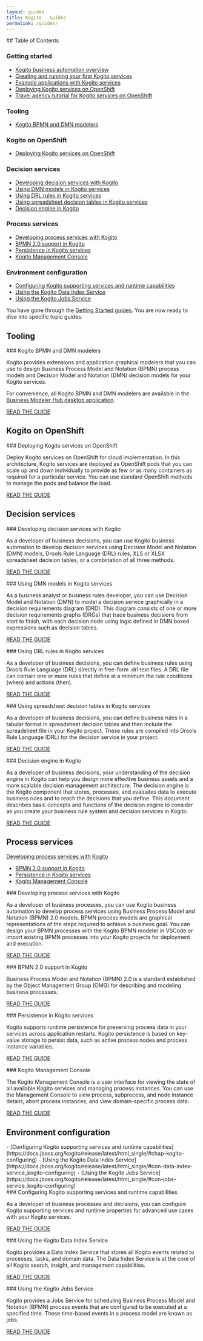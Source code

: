 ```yaml
---
layout: guides
title: Kogito - Guides
permalink: /guides/
---
```


<div class="grid__item width-4-12 hide-mobile toc" markdown="1">
## Table of Contents

### Getting started
 - [Kogito business automation overview](https://docs.jboss.org/kogito/release/latest/html_single/#con-kogito-automation_kogito-docs)
 - [Creating and running your first Kogito services](https://docs.jboss.org/kogito/release/latest/html_single/#chap-kogito-creating-running)
 - [Example applications with Kogito services](https://docs.jboss.org/kogito/release/latest/html_single/#ref-kogito-app-examples_kogito-creating-running)
 - [Deploying Kogito services on OpenShift](https://docs.jboss.org/kogito/release/latest/html_single/#chap-kogito-deploying-on-openshift)
 - [Travel agency tutorial for Kogito services on OpenShift](https://docs.jboss.org/kogito/release/latest/html_single/#con-kogito-travel-agency_kogito-deploying-on-openshift)

### Tooling
 - [Kogito BPMN and DMN modelers](https://docs.jboss.org/kogito/release/latest/html_single/#con-kogito-modelers_kogito-creating-running)

### Kogito on OpenShift
 - [Deploying Kogito services on OpenShift](https://docs.jboss.org/kogito/release/latest/html_single/#chap-kogito-deploying-on-openshift)

### Decision services
 - [Developing decision services with Kogito](https://docs.jboss.org/kogito/release/latest/html_single/#chap-kogito-developing-decision-services)
 - [Using DMN models in Kogito services](https://docs.jboss.org/kogito/release/latest/html_single/#_using_dmn_models_in_kogito_services)
 - [Using DRL rules in Kogito services](https://docs.jboss.org/kogito/release/latest/html_single/#_using_drl_rules_in_kogito_services)
 - [Using spreadsheet decision tables in Kogito services](https://docs.jboss.org/kogito/release/latest/html_single/#_using_spreadsheet_decision_tables_in_kogito_services)
 - [Decision engine in Kogito](https://docs.jboss.org/kogito/release/latest/html_single/#_decision_engine_in_kogito)

### Process services
 - [Developing process services with Kogito](https://docs.jboss.org/kogito/release/latest/html_single/#chap-kogito-developing-process-services)
 - [BPMN 2.0 support in Kogito](https://docs.jboss.org/kogito/release/latest/html_single/#con-bpmn_kogito-developing-process-services)
 - [Persistence in Kogito services](https://docs.jboss.org/kogito/release/latest/html_single/#con-persistence_kogito-developing-process-services)
 - [Kogito Management Console](https://docs.jboss.org/kogito/release/latest/html_single/#con-management-console_kogito-developing-process-services)

### Environment configuration
 - [Configuring Kogito supporting services and runtime capabilities](https://docs.jboss.org/kogito/release/latest/html_single/#chap-kogito-configuring)
 - [Using the Kogito Data Index Service](https://docs.jboss.org/kogito/release/latest/html_single/#con-data-index-service_kogito-configuring)
 - [Using the Kogito Jobs Service](https://docs.jboss.org/kogito/release/latest/html_single/#con-jobs-service_kogito-configuring)

</div>
<div class="grid__item width-8-12 width-12-12-m gs-content">

You have gone through the <a href="{{site.baseurl}}/get-started">Getting Started guides</a>. You are now ready to dive into specific topic guides.

<h2 id="Tooling">Tooling</h2>

<div class="guide-item" markdown="1">
### Kogito BPMN and DMN modelers

Kogito provides extensions and application graphical modelers that you can use to design Business Process Model and Notation (BPMN) process models and Decision Model and Notation (DMN) decision models for your Kogito services.

For convenience, all Kogito BPMN and DMN modelers are available in the [Business Modeler Hub desktop application](https://docs.jboss.org/kogito/release/latest/html_single/#proc-kogito-modelers_kogito-creating-running).

<a href="https://docs.jboss.org/kogito/release/latest/html_single/#con-kogito-modelers_kogito-creating-running" class="button-cta secondary">READ THE GUIDE</a>
</div>

<h2 id="Kogito_on_OpenShift">Kogito on OpenShift</h2>

<div class="guide-item" markdown="1">
### Deploying Kogito services on OpenShift

Deploy Kogito services on OpenShift for cloud implementation. In this architecture, Kogito services are deployed as OpenShift pods that you can scale up and down individually to provide as few or as many containers as required for a particular service. You can use standard OpenShift methods to manage the pods and balance the load.

<a href="https://docs.jboss.org/kogito/release/latest/html_single/#chap-kogito-deploying-on-openshift" class="button-cta secondary">READ THE GUIDE</a>
</div>

<h2 id="Decision_services">Decision services</h2>

<div class="guide-item" markdown="1">
### Developing decision services with Kogito

As a developer of business decisions, you can use Kogito business automation to develop decision services using Decision Model and Notation (DMN) models, Drools Rule Language (DRL) rules, XLS or XLSX spreadsheet decision tables, or a combination of all three methods.

<a href="https://docs.jboss.org/kogito/release/latest/html_single/#chap-kogito-developing-decision-services" class="button-cta secondary">READ THE GUIDE</a>
</div>

<div class="guide-item" markdown="1">
### Using DMN models in Kogito services

As a business analyst or business rules developer, you can use Decision Model and Notation (DMN) to model a decision service graphically in a decision requirements diagram (DRD). This diagram consists of one or more decision requirements graphs (DRGs) that trace business decisions from start to finish, with each decision node using logic defined in DMN boxed expressions such as decision tables.

<a href="https://docs.jboss.org/kogito/release/latest/html_single/#_using_dmn_models_in_kogito_services" class="button-cta secondary">READ THE GUIDE</a>
</div>

<div class="guide-item" markdown="1">
### Using DRL rules in Kogito services

As a developer of business decisions, you can define business rules using Drools Rule Language (DRL) directly in free-form .drl text files. A DRL file can contain one or more rules that define at a minimum the rule conditions (when) and actions (then).

<a href="https://docs.jboss.org/kogito/release/latest/html_single/#_using_drl_rules_in_kogito_services" class="button-cta secondary">READ THE GUIDE</a>
</div>

<div class="guide-item" markdown="1">
### Using spreadsheet decision tables in Kogito services

As a developer of business decisions, you can define business rules in a tabular format in spreadsheet decision tables and then include the spreadsheet file in your Kogito project. These rules are compiled into Drools Rule Language (DRL) for the decision service in your project.

<a href="https://docs.jboss.org/kogito/release/latest/html_single/#_using_spreadsheet_decision_tables_in_kogito_services" class="button-cta secondary">READ THE GUIDE</a>
</div>

<div class="guide-item" markdown="1">
### Decision engine in Kogito

As a developer of business decisions, your understanding of the decision engine in Kogito can help you design more effective business assets and a more scalable decision management architecture. The decision engine is the Kogito component that stores, processes, and evaluates data to execute business rules and to reach the decisions that you define. This document describes basic concepts and functions of the decision engine to consider as you create your business rule system and decision services in Kogito.

<a href="https://docs.jboss.org/kogito/release/latest/html_single/#_decision_engine_in_kogito" class="button-cta secondary">READ THE GUIDE    </a>
</div>

<h2 id="Process_services">Process services</h2>

[Developing process services with Kogito](https://docs.jboss.org/kogito/release/latest/html_single/#chap-kogito-developing-process-services)
 - [BPMN 2.0 support in Kogito](https://docs.jboss.org/kogito/release/latest/html_single/#con-bpmn_kogito-developing-process-services)
 - [Persistence in Kogito services](https://docs.jboss.org/kogito/release/latest/html_single/#con-persistence_kogito-developing-process-services)
 - [Kogito Management Console](https://docs.jboss.org/kogito/release/latest/html_single/#con-management-console_kogito-developing-process-services)

<div class="guide-item" markdown="1">
### Developing process services with Kogito

As a developer of business processes, you can use Kogito business automation to develop process services using Business Process Model and Notation (BPMN) 2.0 models. BPMN process models are graphical representations of the steps required to achieve a business goal. You can design your BPMN processes with the Kogito BPMN modeler in VSCode or import existing BPMN processes into your Kogito projects for deployment and execution.

<a href="https://docs.jboss.org/kogito/release/latest/html_single/#chap-kogito-developing-process-services" class="button-cta secondary">READ THE GUIDE</a>
</div>

<div class="guide-item" markdown="1">
### BPMN 2.0 support in Kogito

Business Process Model and Notation (BPMN) 2.0 is a standard established by the Object Management Group (OMG) for describing and modeling business processes.

<a href="https://docs.jboss.org/kogito/release/latest/html_single/#con-bpmn_kogito-developing-process-services" class="button-cta secondary">READ THE GUIDE</a>
</div>

<div class="guide-item" markdown="1">
### Persistence in Kogito services

Kogito supports runtime persistence for preserving process data in your services across application restarts. Kogito persistence is based on key-value storage to persist data, such as active process nodes and process instance variables.

<a href="https://docs.jboss.org/kogito/release/latest/html_single/#con-persistence_kogito-developing-process-services" class="button-cta secondary">READ THE GUIDE</a>
</div>

<div class="guide-item" markdown="1">
### Kogito Management Console

The Kogito Management Console is a user interface for viewing the state of all available Kogito services and managing process instances. You can use the Management Console to view process, subprocess, and node instance details, abort process instances, and view domain-specific process data.

<a href="https://docs.jboss.org/kogito/release/latest/html_single/#con-management-console_kogito-developing-process-services" class="button-cta secondary">READ THE GUIDE</a>
</div>

<h2 id="Environment_configuration">Environment configuration</h2>
 - [Configuring Kogito supporting services and runtime capabilities](https://docs.jboss.org/kogito/release/latest/html_single/#chap-kogito-configuring)
 - [Using the Kogito Data Index Service](https://docs.jboss.org/kogito/release/latest/html_single/#con-data-index-service_kogito-configuring)
 - [Using the Kogito Jobs Service](https://docs.jboss.org/kogito/release/latest/html_single/#con-jobs-service_kogito-configuring)

<div class="guide-item" markdown="1">
### Configuring Kogito supporting services and runtime capabilities

As a developer of business processes and decisions, you can configure Kogito supporting services and runtime properties for advanced use cases with your Kogito services.

<a href="https://docs.jboss.org/kogito/release/latest/html_single/#chap-kogito-configuring" class="button-cta secondary">READ THE GUIDE</a>
</div>

<div class="guide-item" markdown="1">
### Using the Kogito Data Index Service

Kogito provides a Data Index Service that stores all Kogito events related to processes, tasks, and domain data. The Data Index Service is at the core of all Kogito search, insight, and management capabilities.

<a href="https://docs.jboss.org/kogito/release/latest/html_single/#con-data-index-service_kogito-configuring" class="button-cta secondary">READ THE GUIDE</a>
</div>

<div class="guide-item" markdown="1">
### Using the Kogito Jobs Service

Kogito provides a Jobs Service for scheduling Business Process Model and Notation (BPMN) process events that are configured to be executed at a specified time. These time-based events in a process model are known as jobs.

<a href="https://docs.jboss.org/kogito/release/latest/html_single/#con-jobs-service_kogito-configuring" class="button-cta secondary">READ THE GUIDE</a>
</div>

</div>
